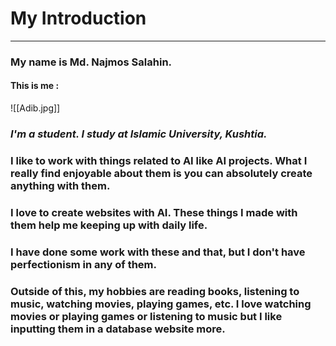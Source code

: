 # My Introduction

---
### My name is Md. Najmos Salahin.
#### This is me :

![[Adib.jpg]]
### *I'm a student. I study at Islamic University, Kushtia.*
### I like to work with things related to AI like AI projects. What I really find enjoyable about them is you can absolutely create anything with them.

### I love to create websites with AI. These things I made with them help me keeping up with daily life.
### I have done some work with these and that, but I don't have perfectionism in any of them.
### Outside of this, my hobbies are reading books, listening to music, watching movies, playing games, etc. I love watching movies or playing games or listening to music but I like inputting them in a database website more.